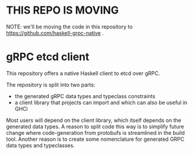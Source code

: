 # THIS REPO IS MOVING

NOTE: we'll be moving the code in this repository to https://github.com/haskell-grpc-native .




# gRPC etcd client

This repository offers a native Haskell client to etcd over gRPC.

The repository is split into two parts:
- the generated gRPC data types and typeclass constraints
- a client library that projects can import and which can also be useful in GHCi

Most users will depend on the client library, which itself depends on the
generated data types. A reason to split code this way is to simplify future
change where code-generation from protobufs is streamlined in the build tool.
Another reason is to create some nomenclature for generated GRPC data types and
typeclasses.
